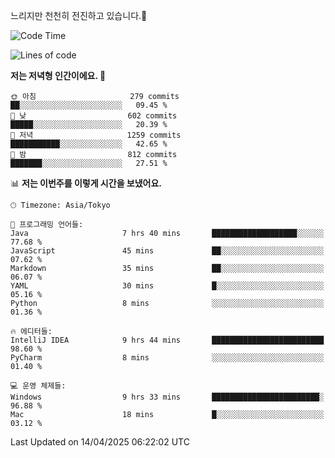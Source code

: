 느리지만 천천히 전진하고 있습니다.🐢

<!--START_SECTION:waka-->
![Code Time](http://img.shields.io/badge/Code%20Time-1%2C571%20hrs%2042%20mins-blue)

![Lines of code](https://img.shields.io/badge/%EC%A0%80%EB%8A%94%20%EC%97%AC%ED%83%9C%EA%B9%8C%EC%A7%80%20-917.9%20thousand%20%EC%A4%84%EC%9D%98%20%EC%BD%94%EB%93%9C%EB%A5%BC%20%EC%9E%91%EC%84%B1%ED%96%88%EC%96%B4%EC%9A%94.-blue)

**저는 저녁형 인간이에요. 🦉** 

```text
🌞 아침                     279 commits         ██░░░░░░░░░░░░░░░░░░░░░░░   09.45 % 
🌆 낮　                     602 commits         █████░░░░░░░░░░░░░░░░░░░░   20.39 % 
🌃 저녁                     1259 commits        ███████████░░░░░░░░░░░░░░   42.65 % 
🌙 밤　                     812 commits         ███████░░░░░░░░░░░░░░░░░░   27.51 % 
```


📊 **저는 이번주를 이렇게 시간을 보냈어요.** 

```text
🕑︎ Timezone: Asia/Tokyo

💬 프로그래밍 언어들: 
Java                     7 hrs 40 mins       ███████████████████░░░░░░   77.68 % 
JavaScript               45 mins             ██░░░░░░░░░░░░░░░░░░░░░░░   07.62 % 
Markdown                 35 mins             ██░░░░░░░░░░░░░░░░░░░░░░░   06.07 % 
YAML                     30 mins             █░░░░░░░░░░░░░░░░░░░░░░░░   05.16 % 
Python                   8 mins              ░░░░░░░░░░░░░░░░░░░░░░░░░   01.36 % 

🔥 에디터들: 
IntelliJ IDEA            9 hrs 44 mins       █████████████████████████   98.60 % 
PyCharm                  8 mins              ░░░░░░░░░░░░░░░░░░░░░░░░░   01.40 % 

💻 운영 체제들: 
Windows                  9 hrs 33 mins       ████████████████████████░   96.88 % 
Mac                      18 mins             █░░░░░░░░░░░░░░░░░░░░░░░░   03.12 % 
```


 Last Updated on 14/04/2025 06:22:02 UTC
<!--END_SECTION:waka-->
